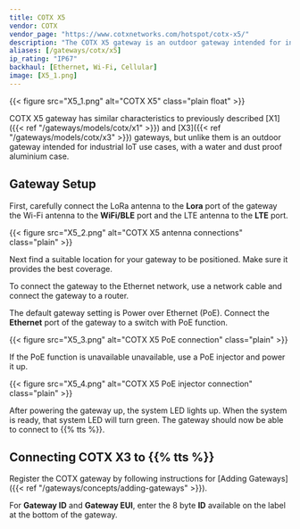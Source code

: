 ```yaml
---
title: COTX X5
vendor: COTX
vendor_page: "https://www.cotxnetworks.com/hotspot/cotx-x5/"
description: "The COTX X5 gateway is an outdoor gateway intended for industrial IoT use cases, with a water and dust proof aluminium case."
aliases: [/gateways/cotx/x5]
ip_rating: "IP67"
backhaul: [Ethernet, Wi-Fi, Cellular]
image: [X5_1.png]
---
```


{{< figure src="X5_1.png" alt="COTX X5" class="plain float" >}}

COTX X5 gateway has similar characteristics to previously described [X1]({{< ref "/gateways/models/cotx/x1" >}}) and [X3]({{< ref "/gateways/models/cotx/x3" >}}) gateways, but unlike them is an outdoor gateway intended for industrial IoT use cases, with a water and dust proof aluminium case.

## Gateway Setup 

First, carefully connect the LoRa antenna to the **Lora** port of the gateway  the Wi-Fi antenna to the **WiFi/BLE** port and the LTE antenna to the **LTE** port.

{{< figure src="X5_2.png" alt="COTX X5 antenna connections" class="plain" >}}

Next find a suitable location for your gateway to be positioned. Make sure it provides the best coverage.

To connect the gateway to the Ethernet network, use a network cable and connect the gateway to a router.

The default gateway setting is Power over Ethernet (PoE). Connect the **Ethernet** port of the gateway to a switch with PoE function.

{{< figure src="X5_3.png" alt="COTX X5 PoE connection" class="plain" >}}

If the PoE function is unavailable unavailable, use a PoE injector and power it up. 

{{< figure src="X5_4.png" alt="COTX X5 PoE injector connection" class="plain" >}}

After powering the gateway up, the system LED lights up. When the system is ready, that system LED will turn green. The gateway should now be able to connect to {{% tts %}}.

## Connecting COTX X3 to {{% tts %}}

Register the COTX gateway by following instructions for [Adding Gateways]({{< ref "/gateways/concepts/adding-gateways" >}}).

For **Gateway ID** and **Gateway EUI**, enter the 8 byte **ID** available on the label at the bottom of the gateway.
